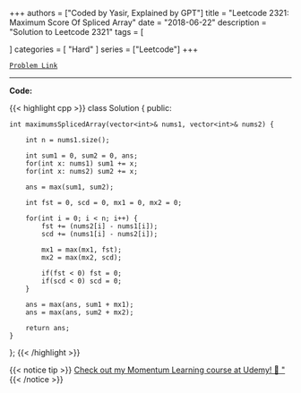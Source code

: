 
+++
authors = ["Coded by Yasir, Explained by GPT"]
title = "Leetcode 2321: Maximum Score Of Spliced Array"
date = "2018-06-22"
description = "Solution to Leetcode 2321"
tags = [
    
]
categories = [
    "Hard"
]
series = ["Leetcode"]
+++



[`Problem Link`](https://leetcode.com/problems/maximum-score-of-spliced-array/description/)

---

**Code:**

{{< highlight cpp >}}
class Solution {
public:

    int maximumsSplicedArray(vector<int>& nums1, vector<int>& nums2) {

        int n = nums1.size();

        int sum1 = 0, sum2 = 0, ans;
        for(int x: nums1) sum1 += x;
        for(int x: nums2) sum2 += x;

        ans = max(sum1, sum2);

        int fst = 0, scd = 0, mx1 = 0, mx2 = 0;

        for(int i = 0; i < n; i++) {
            fst += (nums2[i] - nums1[i]);
            scd += (nums1[i] - nums2[i]);

            mx1 = max(mx1, fst);
            mx2 = max(mx2, scd);

            if(fst < 0) fst = 0;
            if(scd < 0) scd = 0;
        }

        ans = max(ans, sum1 + mx1);
        ans = max(ans, sum2 + mx2);        

        return ans;
    }
};
{{< /highlight >}}


{{< notice tip >}}
[Check out my Momentum Learning course at Udemy! 🚀 "](https://www.udemy.com/course/blind-75-the-data-structures-and-algorithms-essentials/)
{{< /notice >}}

